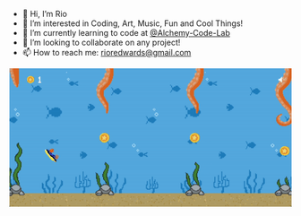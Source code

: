 - 👋 Hi, I’m Rio
- 👀 I’m interested in Coding, Art, Music, Fun and Cool Things!
- 🌱 I’m currently learning to code at [@Alchemy-Code-Lab](https://www.alchemycodelab.com/)
- 💞️ I’m looking to collaborate on any project!
- 📫 How to reach me: rioredwards@gmail.com

<!---
rioredwards/rioredwards is a ✨ special ✨ repository because its `README.md` (this file) appears on your GitHub profile.
You can click the Preview link to take a look at your changes.
--->

![](https://github.com/rioredwards/rioredwards/blob/main/Swimmy_Nudibranch.gif)

